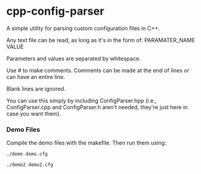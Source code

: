 # cpp-config-parser

A simple utility for parsing custom configuration files in C++.

Any text file can be read, as long as it's in the form of:
PARAMATER_NAME VALUE

Parameters and values are separated by whitespace.

Use # to make comments. Comments can be made at the end of lines or can have an entire line.

Blank lines are ignored.

You can use this simply by including ConfigParser.hpp (i.e., ConfigParser.cpp and ConfigParser.h aren't needed, they're just here in case you want them).

### Demo Files

Compile the demo files with the makefile. Then run them using:

`./demo demo.cfg`

`./demo2 demo2.cfg`

